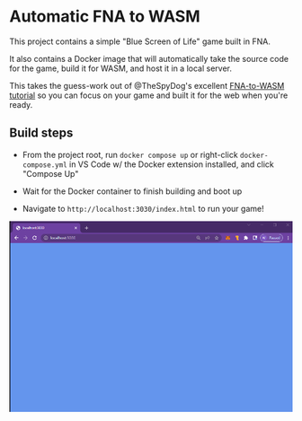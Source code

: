 # Automatic FNA to WASM 

This project contains a simple "Blue Screen of Life" game built in FNA.

It also contains a Docker image that will automatically take the source code for the game, build it for WASM, and host it in a local server.

This takes the guess-work out of @TheSpyDog's excellent [FNA-to-WASM tutorial](https://gist.github.com/TheSpydog/e94c8c23c01615a5a3b2cc1a0857415c) so you can focus on your game and built it for the web when you're ready.

## Build steps

- From the project root, run `docker compose up` or right-click `docker-compose.yml` in VS Code 
  w/ the Docker extension installed, and click "Compose Up"

- Wait for the Docker container to finish building and boot up

- Navigate to `http://localhost:3030/index.html` to run your game!

![BSOL](/docs/bsol.png)
